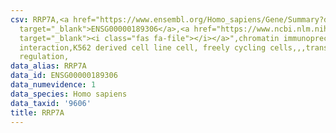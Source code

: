 ```yaml
---
csv: RRP7A,<a href="https://www.ensembl.org/Homo_sapiens/Gene/Summary?db=core;g=ENSG00000189306"
  target="_blank">ENSG00000189306</a>,<a href="https://www.ncbi.nlm.nih.gov/pubmed/23959860"
  target="_blank"><i class="fas fa-file"></i></a>",chromatin immunoprecipitation assay,direct
  interaction,K562 derived cell line cell, freely cycling cells,,,transcriptional
  regulation,
data_alias: RRP7A
data_id: ENSG00000189306
data_numevidence: 1
data_species: Homo sapiens
data_taxid: '9606'
title: RRP7A
---
```


